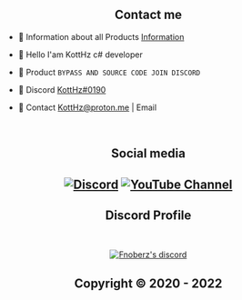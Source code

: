 <h2 align="center">Contact me</h2>


- 📌 Information about all Products [Information](https://github.com/Cloud-Official/Product)

- 👋 Hello I'am KottHz c# developer

- 🛒 Product `BYPASS AND SOURCE CODE JOIN DISCORD`

- 💬 Discord [KottHz#0190](https://discord.com/users/943374631644045363(https://discord.com/channels/945260490332979251))

- 📧 Contact KottHz@proton.me | Email


</pre><br>

<h2 align="center">Social media</h2>

<h2 align="center"</h2>

<a target="_blank" href="https://discord.com/users/943374631644045363"><img alt="Discord" src="https://img.shields.io/badge/UNFAIR | Project%21-%237289DA.svg?style=for-the-badge&logo=discord&logoColor=white"/></a>
[![YouTube Channel](https://img.shields.io/badge/-YouTube-%23282a36?style=for-the-badge&logoColor=ff0000&logo=YouTube)](https://www.youtube.com/channel/UCC6wL4tAR22RMF6gXPnGVbA)


<h2 align="center">Discord Profile</h2><br>
  <p align="center">
    <a href="https://discord.gg/MBTkVcJefp">
        <img title="Fnoberz server discord" alt="Fnoberz's discord" src="https://discord.c99.nl/widget/theme-4/943374631644045363.png"/>
    </a>
</p>

</p>

<h2 align="center"> Copyright © 2020 - 2022  
